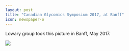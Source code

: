 ```yaml
---
layout: post
title: "Canadian Glycomics Symposium 2017, at Banff"
icon: newspaper-o
---
```


Lowary group took this picture in Banff, May 2017.

<img src="/img/group banff 2017.JPG" style="max-height: 800px">